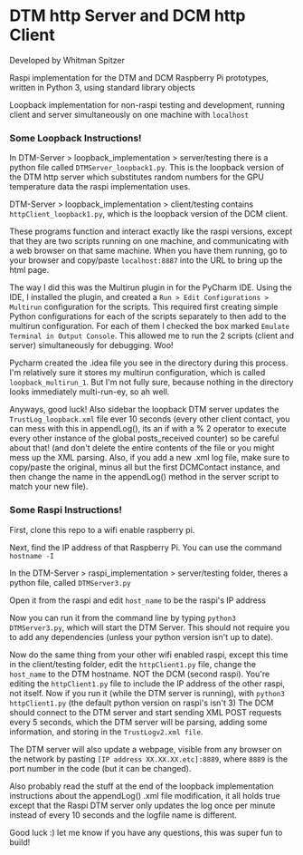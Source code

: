 # DTM http Server and DCM http Client 

Developed by Whitman Spitzer 

Raspi implementation for the DTM and DCM Raspberry Pi prototypes, written in Python 3, using standard library objects

Loopback implementation for non-raspi testing and development, running client and server simultaneously on one machine with `localhost`


### Some Loopback Instructions!

In DTM-Server > loopback_implementation > server/testing there is a python file called `DTMServer_loopback1.py`. This is the loopback version of the DTM http server
which substitutes random numbers for the GPU temperature data the raspi implementation uses.

DTM-Server > loopback_implementation > client/testing contains `httpClient_loopback1.py`, which is the loopback version of the DCM client.

These programs function and interact exactly like the raspi versions, except that they are two scripts running on one machine, and communicating
with a web browser on that same machine. When you have them running, go to your browser and copy/paste `localhost:8887` into the URL to bring
up the html page. 

The way I did this was the Multirun plugin in for the PyCharm IDE. Using the IDE, I installed the plugin, and created a `Run > Edit Configurations > Multirun` configuration
for the scripts. This required first creating simple Python configurations for each of the scripts separately to then add to the multirun configuration. For each of them 
I checked the box marked `Emulate Terminal in Output Console`. This allowed me to run the 2 scripts (client and server) simultaneously for debugging. Woo! 

Pycharm created the .idea file you see in the directory during this process. I'm relatively sure it stores my multirun configuration, which is called `loopback_multirun_1`.
But I'm not fully sure, because nothing in the directory looks immediately multi-run-ey, so ah well. 

Anyways, good luck! Also sidebar the loopback DTM server updates the `TrustLog_loopback.xml` file ever 10 seconds (every other client contact, you can mess with this in appendLog(), its an if with a % 2 operator to execute every other instance of the global posts_received counter) so be careful about that! (and don't delete the entire contents of the file or you might mess up the XML parsing. Also, if you add a new .xml log file, make sure to copy/paste the original, minus all but the first DCMContact instance, and then change the name in the appendLog() method in the server script to match your new file). 

### Some Raspi Instructions! 

First, clone this repo to a wifi enable raspberry pi.

Next, find the IP address of that Raspberry Pi. You can use the command `hostname -I`

In the DTM-Server > raspi_implementation > server/testing folder, theres a python file, called `DTMServer3.py`

Open it from the raspi and edit `host_name` to be the raspi's IP address

Now you can run it from the command line by typing `python3 DTMServer3.py`, which will start the DTM Server. 
This should not require you to add any dependencies (unless your python version isn't up to date).

Now do the same thing from your other wifi enabled raspi, except this time
in the client/testing folder, edit the `httpClient1.py` file,
change the  `host_name` to the DTM hostname. NOT the DCM (second raspi).
You're editing the `httpClient1.py` file to include the IP address of the other raspi, not itself. 
Now if you run it (while the DTM server is running), with `python3 httpClient1.py` 
(the default python version on raspi's isn't 3)
The DCM should connect to the DTM server and start sending XML POST requests every 5 seconds, 
which the DTM server will be parsing, adding some information, and storing in the `TrustLogv2.xml file`.

The DTM server will also update a webpage, visible from any browser on the network by pasting
`[IP address XX.XX.XX.etc]:8889`, where `8889` is the port number in the code (but it can be changed).

Also probably read the stuff at the end of the loopback implementation instructions about the appendLog() .xml file modification, it all holds true 
except that the Raspi DTM server only updates the log once per minute instead of every 10 seconds and the logfile name is different.

Good luck :) let me know if you have any questions, this was super fun to build!


